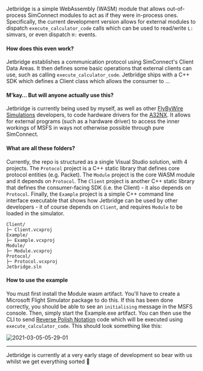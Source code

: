 Jetbridge is a simple WebAssembly (WASM) module that allows out-of-process SimConnect modules to act as if they were in-process ones. Specifically, the current development version allows for external modules to dispatch `execute_calculator_code` calls which can be used to read/write `L:` simvars, or even dispatch `H:` events.

#### How does this even work?

Jetbridge establishes a communication protocol using SimConnect's Client Data Areas. It then defines some basic operations that external clients can use, such as calling `execute_calculator_code`. Jetbridge ships with a C++ SDK which defines a Client class which allows the consumer to ...

#### M’kay… But will anyone actually use this?

Jetbridge is currently being used by myself, as well as other [FlyByWire Simulations](https://flybywiresim.com/) developers, to code hardware drivers for the [A32NX](https://github.com/flybywiresim/a32nx). It allows for external programs (such as a hardware driver) to access the inner workings of MSFS in ways not otherwise possible through pure SimConnect.


#### What are all these folders?

Currently, the repo is structured as a single Visual Studio solution, with 4 projects. The `Protocol` project is a C++ static library that defines core protocol entities (e.g. Packet). The `Module` project is the core WASM module and it depends on `Protocol`. The `Client` project is another C++ static library that defines the consumer-facing SDK (i.e. the Client) - it also depends on `Protocol`. Finally, the `Example` project is a simple C++ command line interface executable that shows how Jetbridge can be used by other developers - it of course depends on `Client`, and requires `Module` to be loaded in the simulator.

```
Client/
├─ Client.vcxproj
Example/
├─ Example.vcxproj
Module/
├─ Module.vcxproj
Protocol/
├─ Protocol.vcxproj
Jetbridge.sln
```

#### How to use the example

You must first install the Module wasm artifact. You'll have to create a Microsoft Flight Simulator package to do this. If this has been done correctly, you should be able to see an `initialising` message in the MSFS console. Then, simply start the Example.exe artifact. You can then use the CLI to send [Reverse Polish Notation](https://docs.flightsimulator.com/html/Additional_Information/Reverse_Polish_Notation.htm) code which will be executed using `execute_calculator_code`. This should look something like this:

![2021-03-05-05-29-01](https://user-images.githubusercontent.com/7229472/110072171-478cfd80-7d75-11eb-859f-200f31bc6c6e.gif)

---

Jetbridge is currently at a very early stage of development so bear with us whilst we get everything sorted 🧸
